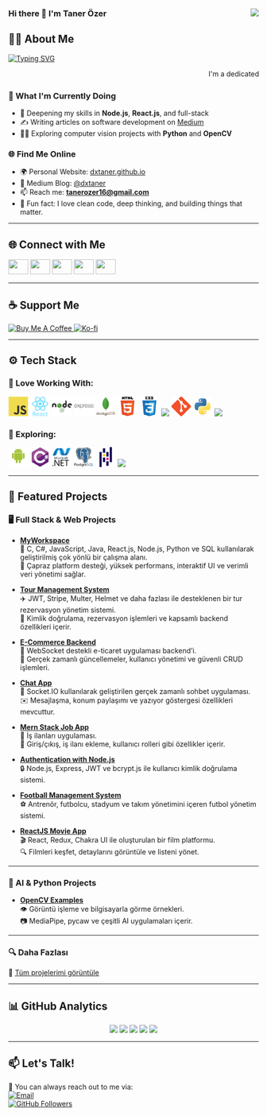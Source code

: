 ### Hi there 👋 I'm Taner Özer <img align="right" src="https://komarev.com/ghpvc/?username=dxtaner&color=164896">

## 👨‍💻 About Me

[![Typing SVG](https://readme-typing-svg.herokuapp.com?font=Raleway&weight=600&size=22&pause=1200&color=F72722&center=false&vCenter=true&width=440&lines=A+zealous+developer+from+Bursa%2C+Turkey;Love+building+with+Node.js+and+React.js)](https://git.io/typing-svg)

<marquee behavior="scroll" direction="left" scrollamount="5">
I'm a dedicated and enthusiastic full-stack developer based in <strong>Bursa, Turkey</strong>. My primary focus is building modern, scalable, and efficient applications using <strong>Node.js</strong> and <strong>React.js</strong>. I’m always curious, always learning, and always pushing the boundaries of what I can build.
</marquee>


### 🔧 What I'm Currently Doing
- 🌱 Deepening my skills in **Node.js**, **React.js**, and full-stack 
- ✍️ Writing articles on software development on [Medium](https://medium.com/@dxtaner)
- 👨‍💻 Exploring computer vision projects with **Python** and **OpenCV**

### 🌐 Find Me Online

- 🌍 Personal Website: [dxtaner.github.io](https://dxtaner.github.io/)
- 📝 Medium Blog: [@dxtaner](https://medium.com/@dxtaner)
- 📫 Reach me: **tanerozer16@gmail.com**
- 🧠 Fun fact: I love clean code, deep thinking, and building things that matter.
---

## 🌐 Connect with Me

<p align="left">
  <a href="https://twitter.com/16tanerozer75" target="_blank"><img src="https://raw.githubusercontent.com/rahuldkjain/github-profile-readme-generator/master/src/images/icons/Social/twitter.svg" height="30" width="40" /></a>
  <a href="https://linkedin.com/in/tanerozer16" target="_blank"><img src="https://raw.githubusercontent.com/rahuldkjain/github-profile-readme-generator/master/src/images/icons/Social/linked-in-alt.svg" height="30" width="40" /></a>
  <a href="https://medium.com/@dxtaner" target="_blank"><img src="https://raw.githubusercontent.com/rahuldkjain/github-profile-readme-generator/master/src/images/icons/Social/medium.svg" height="30" width="40" /></a>
  <a href="https://www.hackerrank.com/tanerozer" target="_blank"><img src="https://raw.githubusercontent.com/rahuldkjain/github-profile-readme-generator/master/src/images/icons/Social/hackerrank.svg" height="30" width="40" /></a>
  <a href="https://www.leetcode.com/tanerozer16" target="_blank"><img src="https://raw.githubusercontent.com/rahuldkjain/github-profile-readme-generator/master/src/images/icons/Social/leet-code.svg" height="30" width="40" /></a>
</p>

---

## ☕ Support Me

<p>
  <a href="https://www.buymeacoffee.com/tanerozer16">
    <img src="https://cdn.buymeacoffee.com/buttons/v2/default-yellow.png" height="45" width="170" alt="Buy Me A Coffee" />
  </a>
  <a href="https://ko-fi.com/tanerozer16">
    <img src="https://cdn.ko-fi.com/cdn/kofi3.png?v=3" height="45" width="170" alt="Ko-fi" />
  </a>
</p>

---

## ⚙️ Tech Stack

### 🚀 Love Working With:
<p>
  <img src="https://raw.githubusercontent.com/devicons/devicon/master/icons/javascript/javascript-original.svg" width="40" />
  <img src="https://raw.githubusercontent.com/devicons/devicon/master/icons/react/react-original-wordmark.svg" width="40" />
  <img src="https://raw.githubusercontent.com/devicons/devicon/master/icons/nodejs/nodejs-original-wordmark.svg" width="40" />
  <img src="https://raw.githubusercontent.com/devicons/devicon/master/icons/express/express-original-wordmark.svg" width="40" />
  <img src="https://raw.githubusercontent.com/devicons/devicon/master/icons/mongodb/mongodb-original-wordmark.svg" width="40" />
  <img src="https://raw.githubusercontent.com/devicons/devicon/master/icons/html5/html5-original-wordmark.svg" width="40" />
  <img src="https://raw.githubusercontent.com/devicons/devicon/master/icons/css3/css3-original-wordmark.svg" width="40" />
  <img src="https://www.vectorlogo.zone/logos/getpostman/getpostman-icon.svg" width="40" />
  <img src="https://raw.githubusercontent.com/devicons/devicon/master/icons/git/git-original.svg" width="40" />
  <img src="https://raw.githubusercontent.com/devicons/devicon/master/icons/python/python-original.svg" width="40" />
  <img src="https://www.vectorlogo.zone/logos/opencv/opencv-icon.svg" width="40" />
</p>

### 🌱 Exploring:
<p>
  <img src="https://raw.githubusercontent.com/devicons/devicon/master/icons/android/android-original-wordmark.svg" width="40" />
  <img src="https://raw.githubusercontent.com/devicons/devicon/master/icons/csharp/csharp-original.svg" width="40" />
  <img src="https://raw.githubusercontent.com/devicons/devicon/master/icons/dot-net/dot-net-original-wordmark.svg" width="40" />
  <img src="https://raw.githubusercontent.com/devicons/devicon/master/icons/postgresql/postgresql-original-wordmark.svg" width="40" />
  <img src="https://raw.githubusercontent.com/devicons/devicon/master/icons/pandas/pandas-original.svg" width="40" />
  <img src="https://www.vectorlogo.zone/logos/sqlite/sqlite-icon.svg" width="40" />
</p>

---

## 📌 Featured Projects

### 🖥️ Full Stack & Web Projects

- [**MyWorkspace**](https://github.com/dxtaner/MyWorkspace)  
  💼 C, C#, JavaScript, Java, React.js, Node.js, Python ve SQL kullanılarak geliştirilmiş çok yönlü bir çalışma alanı.  
  🚀 Çapraz platform desteği, yüksek performans, interaktif UI ve verimli veri yönetimi sağlar.

- [**Tour Management System**](https://github.com/dxtaner/trip-management-app-nodejs)  
  ✈️ JWT, Stripe, Multer, Helmet ve daha fazlası ile desteklenen bir tur rezervasyon yönetim sistemi.  
  🔐 Kimlik doğrulama, rezervasyon işlemleri ve kapsamlı backend özellikleri içerir.

- [**E-Commerce Backend**](https://github.com/dxtaner/e-commerce-backend-nodejs)  
  🛒 WebSocket destekli e-ticaret uygulaması backend’i.  
  🔄 Gerçek zamanlı güncellemeler, kullanıcı yönetimi ve güvenli CRUD işlemleri.

- [**Chat App**](https://github.com/dxtaner/chatApp-nodejs)  
  💬 Socket.IO kullanılarak geliştirilen gerçek zamanlı sohbet uygulaması.  
  ✉️ Mesajlaşma, konum paylaşımı ve yazıyor göstergesi özellikleri mevcuttur.

- [**Mern Stack Job App**](https://github.com/dxtaner/mern-stack-job-app)  
  💼 İş ilanları uygulaması.  
  🔐 Giriş/çıkış, iş ilanı ekleme, kullanıcı rolleri gibi özellikler içerir.

- [**Authentication with Node.js**](https://github.com/dxtaner/AuthenticationNodeJs)  
  🔒 Node.js, Express, JWT ve bcrypt.js ile kullanıcı kimlik doğrulama sistemi.

- [**Football Management System**](https://github.com/dxtaner/footballapp)  
  ⚽ Antrenör, futbolcu, stadyum ve takım yönetimini içeren futbol yönetim sistemi.

- [**ReactJS Movie App**](https://films-app-react.vercel.app/)  
  🎬 React, Redux, Chakra UI ile oluşturulan bir film platformu.  
  🔍 Filmleri keşfet, detaylarını görüntüle ve listeni yönet.

---

### 🎯 AI & Python Projects

- [**OpenCV Examples**](https://github.com/dxtaner/OpenCv-Examples)  
  👁️ Görüntü işleme ve bilgisayarla görme örnekleri.  
  📷 MediaPipe, pycaw ve çeşitli AI uygulamaları içerir.

---

### 🔍 Daha Fazlası

📁 [Tüm projelerimi görüntüle](https://github.com/dxtaner?tab=repositories)

---
## 📊 GitHub Analytics

<p align="center">
  <img src="https://github-readme-stats.vercel.app/api?username=dxtaner&show_icons=true&theme=radical" width="420" />
  <img src="https://github-readme-stats.vercel.app/api/top-langs/?username=dxtaner&layout=compact&theme=radical" width="320" />
  <img src="http://github-profile-summary-cards.vercel.app/api/cards/most-commit-language?username=dxtaner&theme=2077" height="170em" />
  <img src="http://github-profile-summary-cards.vercel.app/api/cards/repos-per-language?username=dxtaner&theme=2077" height="170em" />
  <img src="http://github-profile-summary-cards.vercel.app/api/cards/stats?username=dxtaner&theme=2077" height="170em" />
</p>

---

## 📫 Let's Talk!

💬 You can always reach out to me via:  
[![Email](https://img.shields.io/badge/Gmail-D14836?style=for-the-badge&logo=gmail&logoColor=white)](mailto:tanerozer16@gmail.com)  
[![GitHub Followers](https://img.shields.io/github/followers/dxtaner?label=Follow&style=social)](https://github.com/dxtaner)
